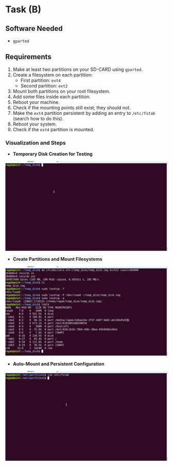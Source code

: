 # Task (B)

## Software Needed
- `gparted`

## Requirements
1. Make at least two partitions on your SD-CARD using `gparted`.
2. Create a filesystem on each partition:
   - First partition: `ext4`
   - Second partition: `ext2`
3. Mount both partitions on your root filesystem.
4. Add some files inside each partition.
5. Reboot your machine.
6. Check if the mounting points still exist; they should not.
7. Make the `ext4` partition persistent by adding an entry to `/etc/fstab` (search how to do this).
8. Reboot your system.
9. Check if the `ext4` partition is mounted.

### Visualization and Steps

- **Temporary Disk Creation for Testing**

![Temporary Disk Creation for Testing](create_temp_hardDisk.gif)


- **Create Partitions and Mount Filesystems**



![Create Partitions and Mount Filesystems](create_partion_mount_createFile.gif)

- **Auto-Mount and Persistent Configuration**

![Auto-Mount and Persistent Configuration](auto_amount.gif)
